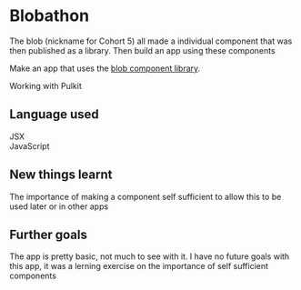 # Blobathon  

The blob (nickname for Cohort 5) all made a individual component that was then published as a library. Then build an app using these components

Make an app that uses the [blob component library](https://www.npmjs.com/package/blob-components).  

Working with Pulkit

## Language used
JSX  
JavaScript

## New things learnt
The importance of making a component self sufficient to allow this to be used later or in other apps

## Further goals  
The app is pretty basic, not much to see with it. I have no future goals with this app, it was a lerning exercise on the importance of self sufficient components